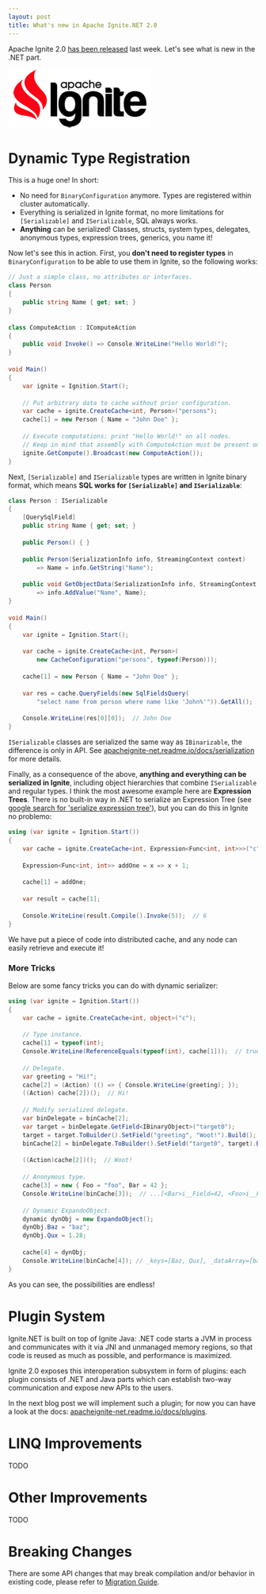 ```yaml
---
layout: post
title: What's new in Apache Ignite.NET 2.0
---
```


Apache Ignite 2.0 [has been released](https://blogs.apache.org/ignite/entry/apache-ignite-2-0-redesigned) last week. Let's see what is new in the .NET part.

![ignite logo](../images/ignite_logo.png)


# Dynamic Type Registration

This is a huge one! In short:

* No need for `BinaryConfiguration` anymore. Types are registered within cluster automatically.
* Everything is serialized in Ignite format, no more limitations for `[Serializable]` and `ISerializable`, SQL always works.
* **Anything** can be serialized! Classes, structs, system types, delegates, anonymous types, expression trees, generics, you name it!

Now let's see this in action.
First, you **don't need to register types** in `BinaryConfiguration` to be able to use them in Ignite, so the following works:

```cs
// Just a simple class, no attributes or interfaces.
class Person
{
    public string Name { get; set; }
}

class ComputeAction : IComputeAction
{
    public void Invoke() => Console.WriteLine("Hello World!");
}

void Main()
{
    var ignite = Ignition.Start();
    
    // Put arbitrary data to cache without prior configuration.
    var cache = ignite.CreateCache<int, Person>("persons");
    cache[1] = new Person { Name = "John Doe" };

    // Execute computations: print "Hello World!" on all nodes.
    // Keep in mind that assembly with ComputeAction must be present on all nodes.
    ignite.GetCompute().Broadcast(new ComputeAction());
}
```

Next, `[Serializable]` and `ISerializable` types are written in Ignite binary format, which means **SQL works for `[Serializable]` and `ISerializable`**:

```cs
class Person : ISerializable
{
    [QuerySqlField]
    public string Name { get; set; }

    public Person() { }

    public Person(SerializationInfo info, StreamingContext context) 
        => Name = info.GetString("Name");

    public void GetObjectData(SerializationInfo info, StreamingContext context) 
        => info.AddValue("Name", Name);
}

void Main()
{
    var ignite = Ignition.Start();

    var cache = ignite.CreateCache<int, Person>(
        new CacheConfiguration("persons", typeof(Person)));
    
    cache[1] = new Person { Name = "John Doe" };

    var res = cache.QueryFields(new SqlFieldsQuery(
        "select name from person where name like 'John%'")).GetAll();

    Console.WriteLine(res[0][0]);  // John Doe
}
```

`ISerializable` classes are serialized the same way as `IBinarizable`, the difference is only in API.
See [apacheignite-net.readme.io/docs/serialization](https://apacheignite-net.readme.io/docs/serialization) for more details.

Finally, as a consequence of the above, **anything and everything can be serialized in Ignite**, including object hierarchies that combine `ISerializable` and regular types.
I think the most awesome example here are **Expression Trees**. There is no built-in way in .NET to serialize an
Expression Tree (see [google search for 'serialize expression tree'](https://www.google.ru/search?q=serialize+expression+tree)), but you can do this in Ignite no problemo:

```cs
using (var ignite = Ignition.Start())
{
    var cache = ignite.CreateCache<int, Expression<Func<int, int>>>("c");

    Expression<Func<int, int>> addOne = x => x + 1;

    cache[1] = addOne;

    var result = cache[1];

    Console.WriteLine(result.Compile().Invoke(5));  // 6
}
```

We have put a piece of code into distributed cache, and any node can easily retrieve and execute it!

### More Tricks

Below are some fancy tricks you can do with dynamic serializer:

```cs
using (var ignite = Ignition.Start())
{
    var cache = ignite.CreateCache<int, object>("c");

    // Type instance.
    cache[1] = typeof(int);
    Console.WriteLine(ReferenceEquals(typeof(int), cache[1]));  // true

    // Delegate.
    var greeting = "Hi!";
    cache[2] = (Action) (() => { Console.WriteLine(greeting); });
    ((Action) cache[2])();  // Hi!

    // Modify serialized delegate.
    var binDelegate = binCache[2];
    var target = binDelegate.GetField<IBinaryObject>("target0");
    target = target.ToBuilder().SetField("greeting", "Woot!").Build();
    binCache[2] = binDelegate.ToBuilder().SetField("target0", target).Build();

    ((Action)cache[2])();  // Woot!

    // Anonymous type.
    cache[3] = new { Foo = "foo", Bar = 42 };
    Console.WriteLine(binCache[3]);  // ...[<Bar>i__Field=42, <Foo>i__Field=foo]

    // Dynamic ExpandoObject.
    dynamic dynObj = new ExpandoObject();
    dynObj.Baz = "baz";
    dynObj.Qux = 1.28;

    cache[4] = dynObj;
    Console.WriteLine(binCache[4]); // _keys=[Baz, Qux], _dataArray=[baz, 1.28, ]
}
```

As you can see, the possibilities are endless!


# Plugin System

Ignite.NET is built on top of Ignite Java: .NET code starts a JVM in process and communicates with it via JNI and unmanaged memory regions, so that code is reused as much as possible, and performance is maximized.

Ignite 2.0 exposes this interoperation subsystem in form of plugins: each plugin consists of .NET and Java parts which can establish two-way communication and expose new APIs to the users.

In the next blog post we will implement such a plugin; for now you can have a look at the docs: [apacheignite-net.readme.io/docs/plugins](https://apacheignite-net.readme.io/docs/plugins).

# LINQ Improvements

TODO

# Other Improvements

TODO

# Breaking Changes

There are some API changes that may break compilation and/or behavior in existing code, please refer to [Migration Guide](https://cwiki.apache.org/confluence/display/IGNITE/Apache+Ignite+2.0+Migration+Guide#ApacheIgnite2.0MigrationGuide-Ignite.NET).